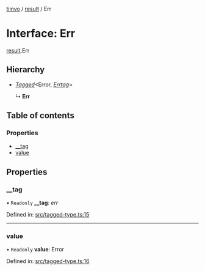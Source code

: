 [tiinvo](../README.md) / [result](../modules/result.md) / Err

# Interface: Err

[result](../modules/result.md).Err

## Hierarchy

* [*Tagged*](../README.md#tagged)<Error, [*Errtag*](../modules/result.md#errtag)\>

  ↳ **Err**

## Table of contents

### Properties

- [\_\_tag](result.err.md#__tag)
- [value](result.err.md#value)

## Properties

### \_\_tag

• `Readonly` **\_\_tag**: *err*

Defined in: [src/tagged-type.ts:15](https://github.com/OctoD/tiinvo/blob/6f7ada4/src/tagged-type.ts#L15)

___

### value

• `Readonly` **value**: Error

Defined in: [src/tagged-type.ts:16](https://github.com/OctoD/tiinvo/blob/6f7ada4/src/tagged-type.ts#L16)
